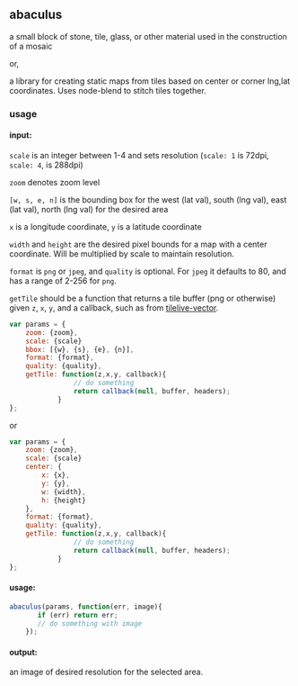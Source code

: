## abaculus
a small block of stone, tile, glass, or other material used in the construction of a mosaic

or, 

a library for creating static maps from tiles based on center or corner lng,lat coordinates.
Uses node-blend to stitch tiles together.

### usage


#### input:

`scale` is an integer between 1-4 and sets resolution (`scale: 1` is 72dpi, `scale: 4`, is 288dpi)

`zoom` denotes zoom level

`[w, s, e, n]` is the bounding box for the west (lat val), south (lng val), east (lat val), north (lng val) for the desired area

`x` is a longitude coordinate, `y` is a latitude coordinate

`width` and `height` are the desired pixel bounds for a map with a center coordinate. Will be multiplied by scale to maintain resolution.

`format` is `png` or `jpeg`, and `quality` is optional. For `jpeg` it defaults to 80, and has a range of 2-256 for `png`.

`getTile` should be a function that returns a tile buffer (png or otherwise) given `z`, `x`, `y`, and a callback, such as from [tilelive-vector](https://github.com/mapbox/tilelive-vector/blob/master/index.js#L107-L200).

```javascript
var params = {
	zoom: {zoom},
	scale: {scale}
    bbox: [{w}, {s}, {e}, {n}],
    format: {format},
    quality: {quality},
    getTile: function(z,x,y, callback){
    			// do something
			    return callback(null, buffer, headers);
			}
};
```
or 
```javascript
var params = {
	zoom: {zoom},
	scale: {scale}
    center: {   
    	x: {x},
    	y: {y},
    	w: {width},
    	h: {height}
    },
    format: {format},
    quality: {quality},
    getTile: function(z,x,y, callback){
    			// do something
			    return callback(null, buffer, headers);
			}
};
```
#### usage:
``` javascript
abaculus(params, function(err, image){
       if (err) return err;
       // do something with image
	});
```

#### output:
an image of desired resolution for the selected area.

